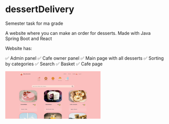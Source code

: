 # dessertDelivery
Semester task for ma grade

A website where you can make an order for desserts. Made with Java Spring Boot and React

Website has:

✅ Admin panel
✅ Cafe owner panel
✅ Main page with all desserts
✅ Sorting by categories
✅ Search
✅ Basket
✅ Cafe page

<img src="img/image1.JPG" width="60%" />
